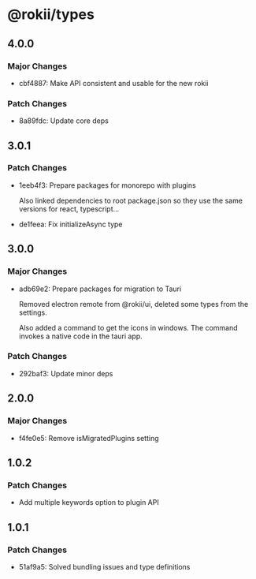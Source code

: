 # @rokii/types

## 4.0.0

### Major Changes

- cbf4887: Make API consistent and usable for the new rokii

### Patch Changes

- 8a89fdc: Update core deps

## 3.0.1

### Patch Changes

- 1eeb4f3: Prepare packages for monorepo with plugins

  Also linked dependencies to root package.json so they use the same versions for react, typescript...

- de1feea: Fix initializeAsync type

## 3.0.0

### Major Changes

- adb69e2: Prepare packages for migration to Tauri

  Removed electron remote from @rokii/ui, deleted some types from the settings.

  Also added a command to get the icons in windows. The command invokes a native code in the tauri app.

### Patch Changes

- 292baf3: Update minor deps

## 2.0.0

### Major Changes

- f4fe0e5: Remove isMigratedPlugins setting

## 1.0.2

### Patch Changes

- Add multiple keywords option to plugin API

## 1.0.1

### Patch Changes

- 51af9a5: Solved bundling issues and type definitions
